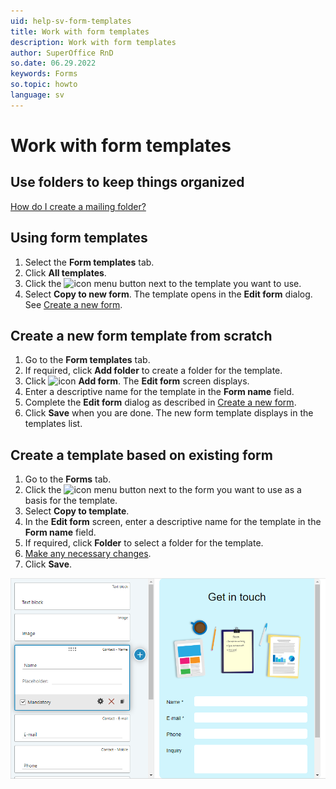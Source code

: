```yaml
---
uid: help-sv-form-templates
title: Work with form templates
description: Work with form templates
author: SuperOffice RnD
so.date: 06.29.2022
keywords: Forms
so.topic: howto
language: sv
---
```


# Work with form templates

## Use folders to keep things organized

[How do I create a mailing folder?][19]

## Using form templates

1. Select the **Form templates** tab.
2. Click **All templates**.
3. Click the ![icon][img1] menu button next to the template you want to use.
4. Select **Copy to new form**. The template opens in the **Edit form** dialog. See [Create a new form][1].

## Create a new form template from scratch

1. Go to the **Form templates** tab.
2. If required, click **Add folder** to create a folder for the template.
3. Click ![icon][img2] **Add form**. The **Edit form** screen displays.
4. Enter a descriptive name for the template in the **Form name** field.
5. Complete the **Edit form** dialog as described in [Create a new form][1].
6. Click **Save** when you are done. The new form template displays in the templates list.

## Create a template based on existing form

1. Go to the **Forms** tab.
2. Click the ![icon][img1] menu button next to the form you want to use as a basis for the template.
3. Select **Copy to template**.
4. In the **Edit form** screen, enter a descriptive name for the template in the **Form name** field.
5. If required, click **Folder** to select a folder for the template.
6. [Make any necessary changes][1].
7. Click **Save**.

![Create a template based on existing form -screenshot][img3]

<!-- Referenced links -->
[1]: create.md
[19]: ../../learn/create-folder.md

<!-- Referenced images -->
[img1]: ../../../../media/icons/btn-menu.png
[img2]: ../../../../media/icons/btn-add.png
[img3]: media/form-template-edit-overview.png

